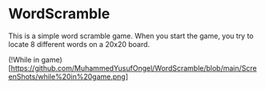 # WordScramble


This is a simple word scramble game. When you start the game, you try to locate 8 different words on a 20x20 board.

(!While in game)[https://github.com/MuhammedYusufOngel/WordScramble/blob/main/ScreenShots/while%20in%20game.png]
